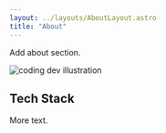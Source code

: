 ```yaml
---
layout: ../layouts/AboutLayout.astro
title: "About"
---
```


Add about section.

<div>
  <img src="/assets/dev.svg" class="sm:w-1/2 mx-auto" alt="coding dev illustration">
</div>

## Tech Stack

More text.